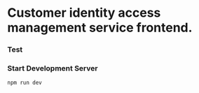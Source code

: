 # Customer identity access management service frontend.

### Test

### Start Development Server

```bash
npm run dev
```
